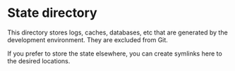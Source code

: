 # State directory

This directory stores logs, caches, databases, etc
that are generated by the development environment.
They are excluded from Git.

If you prefer to store the state elsewhere, you can
create symlinks here to the desired locations.
